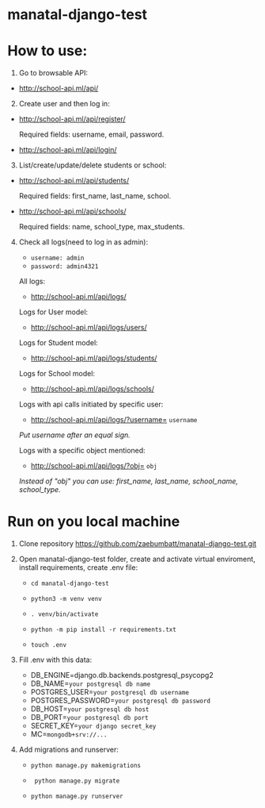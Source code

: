 # manatal-django-test

# How to use:
1. Go to browsable API:
 - http://school-api.ml/api/
2. Create user and then log in:
 - http://school-api.ml/api/register/
   
   Required fields: username, email, password.


 - http://school-api.ml/api/login/
3. List/create/update/delete students or school:
 - http://school-api.ml/api/students/
      
   Required fields: first_name, last_name, school.
   

 - http://school-api.ml/api/schools/
   
   Required fields: name, school_type, max_students.
4. Check all logs(need to log in as admin):
   - ```username: admin```
   - ```password: admin4321```
   
   All logs: 
   - http://school-api.ml/api/logs/
   
   Logs for User model:
   - http://school-api.ml/api/logs/users/

   Logs for Student model:
   - http://school-api.ml/api/logs/students/

   Logs for School model:
   - http://school-api.ml/api/logs/schools/
   
   Logs with api calls initiated by specific user:
   - http://school-api.ml/api/logs/?username= ```username```
   
   *Put username after an equal sign.*
   
   Logs with a specific object mentioned:
   - http://school-api.ml/api/logs/?obj= ```obj```

   *Instead of "obj" you can use: first_name, last_name, school_name, school_type.*

# Run on you local machine
1. Clone repository https://github.com/zaebumbatt/manatal-django-test.git
2. Open manatal-django-test folder, create and activate virtual enviroment, install requirements, create .env file:
   
    - ```cd manatal-django-test```
   
    - ```python3 -m venv venv```
   
    - ```. venv/bin/activate```
   
    - ```python -m pip install -r requirements.txt```
   
    - ```touch .env```
3. Fill .env with this data:
   - DB_ENGINE=django.db.backends.postgresql_psycopg2
   - DB_NAME=```your postgresql db name```
   - POSTGRES_USER=```your postgresql db username```
   - POSTGRES_PASSWORD=```your postgresql db password```
   - DB_HOST=```your postgresql db host```
   - DB_PORT=```your postgresql db port```
   - SECRET_KEY=```your django secret_key```
   - MC=```mongodb+srv://...```

4. Add migrations and runserver:
   
   - ```python manage.py makemigrations```
   
   - ``` python manage.py migrate```
   
   - ```python manage.py runserver```